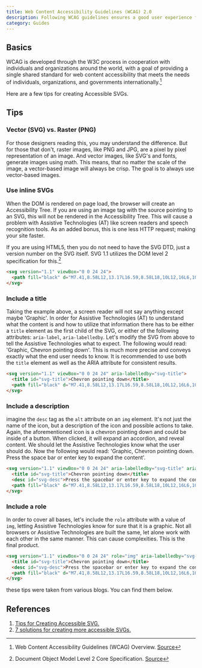 ```yaml
---
title: Web Content Accessibility Guidelines (WCAG) 2.0
description: Following WCAG guidelines ensures a good user experience for anyone who utilizes our icon libraries.
category: Guides
---
```


## Basics

WCAG is developed through the W3C process in cooperation with individuals and organizations around the world, with a goal of providing a single shared standard for web content accessibility that meets the needs of individuals, organizations, and governments internationally.[^1]

Here are a few tips for creating Accessible SVGs.

## Tips

### Vector (SVG) vs. Raster (PNG)

For those designers reading this, you may understand the difference. But for those that don't, raster images, like PNG and JPG, are a pixel by pixel representation of an image. And vector images, like SVG's and fonts, generate images using math. This means, that no matter the scale of the image, a vector-based image will always be crisp. The goal is to always use vector-based images.

### Use inline SVGs

When the DOM is rendered on page load, the browser will create an Accessibility Tree. If you are using an image tag with the source pointing to an SVG, this will not be rendered in the Accessibility Tree. This will cause a problem with Assistive Technologies (AT) like screen readers and speech recognition tools. As an added bonus, this is one less HTTP request; making your site faster. 

If you are using HTML5, then you do not need to have the SVG DTD, just a version number on the SVG itself. SVG 1.1 utilizes the DOM level 2 specification for this.[^2]

``` html
<svg version="1.1" viewBox="0 0 24 24">
  <path fill="black" d="M7.41,8.58L12,13.17L16.59,8.58L18,10L12,16L6,10L7.41,8.58Z" />
</svg>
```

### Include a title

Taking the example above, a screen reader will not say anything except maybe 'Graphic'. In order for Assistive Technologies (AT) to understand what the content is and how to utilize that information there has to be either a `title` element as the first child of the SVG, or either of the following attributes: `aria-label`, `aria-labelledby`. Let's modify the SVG from above to tell the Assistive Technologies what to expect. The following would read: 'Graphic, Chevron pointing down'. This is much more precise and conveys exactly what the end user needs to know. It is recommended to use both the `title` element as well as the ARIA attribute for consistent results.

``` html
<svg version="1.1" viewBox="0 0 24 24" aria-labelledby="svg-title">
  <title id="svg-title">Chevron pointing down</title>
  <path fill="black" d="M7.41,8.58L12,13.17L16.59,8.58L18,10L12,16L6,10L7.41,8.58Z" />
</svg>
```

### Include a description

imagine the `desc` tag as the `alt` attribute on an `img` element. It's not just the name of the icon, but a description of the icon and possible actions to take. Again, the aforementioned icon is a chevron pointing down and could be inside of a button. When clicked, it will expand an accordion, and reveal content. We should let the Assistive Technologies know what the user should do. Now the following would read: 'Graphic, Chevron pointing down. Press the space bar or enter key to expand the content'.

``` html
<svg version="1.1" viewBox="0 0 24 24" aria-labelledby="svg-title" aria-describedby="svg-desc">
  <title id="svg-title">Chevron pointing down</title>
  <desc id="svg-desc">Press the spacebar or enter key to expand the content.</desc>
  <path fill="black" d="M7.41,8.58L12,13.17L16.59,8.58L18,10L12,16L6,10L7.41,8.58Z" />
</svg>
```

### Include a role

In order to cover all bases, let's include the `role` attribute with a value of `img`, letting Assistive Technologies know for sure that it is a graphic. Not all browsers or Assistive Technologies are built the same, let alone work with each other in the same manner. This can cause complexities. This is the final product.

``` html
<svg version="1.1" viewBox="0 0 24 24" role="img" aria-labelledby="svg-title" aria-describedby="svg-desc">
  <title id="svg-title">Chevron pointing down</title>
  <desc id="svg-desc">Press the spacebar or enter key to expand the content.</desc>
  <path fill="black" d="M7.41,8.58L12,13.17L16.59,8.58L18,10L12,16L6,10L7.41,8.58Z" />
</svg>
```

these tips were taken from various blogs. You can find them below.

## References

1. [Tips for Creating Accessible SVG.](//www.sitepoint.com/tips-accessible-svg)
2. [7 solutions for creating more accessible SVGs.](//simplyaccessible.com/article/7-solutions-svgs)

[^1]: Web Content Accessibility Guidelines (WCAG) Overview. [Source](//www.w3.org/WAI/intro/wcag)
[^2]: Document Object Model Level 2 Core Specification. [Source](//www.w3.org/TR/DOM-Level-2-Core)
